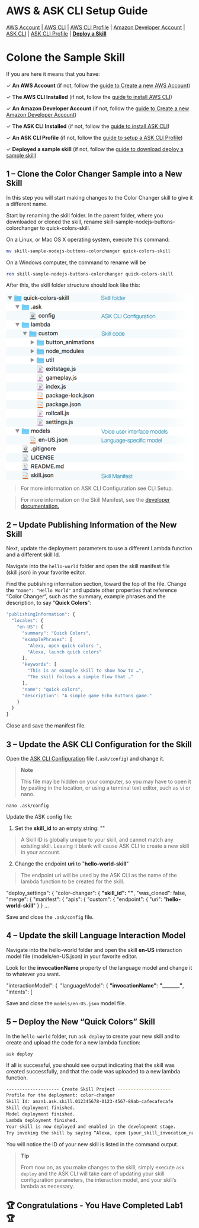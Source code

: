 # AWS & ASK CLI Setup Guide
[AWS Account](new-aws-account.md) | [AWS CLI](aws-cli-setup-intro.md) | [AWS CLI Profile](aws-cli-setup-profile.md) | [Amazon Developer Account](dev-portal-intro.md) | [ASK CLI](ask-cli-setup-intro.md) | [ASK CLI Profile](ask-cli-setup-profile.md) | **[Deploy a Skill](deploy-sample-skill.md)**




# Colone the Sample Skill



If you are here it means that you have:

✓ **An AWS Account** (if not, follow the [guide to Create a new AWS Account](new-aws-account.md))

✓ **The AWS CLI Installed** (if not, follow the [guide to install AWS CLI](aws-cli-setup-install.md))

✓ **An Amazon Developer Account** (if not, follow the [guide to Create a new Amazon Developer Account](new-dev-portal-account.md))

✓ **The ASK CLI Installed** (if not, follow the [guide to install ASK CLI](ask-cli-setup-install.md))

✓ **An ASK CLI Profile** (if not, follow the [guide to setup a ASK CLI Profile](ask-cli-setup-profile.md))

✓ **Deployed a sample skill** (if not, follow the [guide to download deploy a sample skill](deploy-sample-skill.md))





## 1 – Clone the Color Changer Sample into a New Skill

In this step you will start making changes to the Color Changer skill to give it a different name.

Start by renaming the skill folder. In the parent folder, where you downloaded or cloned the skill, rename
 skill-sample-nodejs-buttons-colorchanger to quick-colors-skill.

On a Linux, or Mac OS X operating system, execute this command:

```bash
mv skill-sample-nodejs-buttons-colorchanger quick-colors-skill 
```

On a Windows computer, the command to rename will be

```powershell
ren skill-sample-nodejs-buttons-colorchanger quick-colors-skill 
```

After this, the skill folder structure should look like this:



<img src="lab1-qc-structure.png" alt="structure" style="width: 512px;display:block;"/>



> For more information on ASK CLI Configuration see CLI Setup.

> For more information on the Skill Manifest, see the [developer documentation.](https://developer.amazon.com/docs/smapi/skill-manifest.html)





## 2 – Update Publishing Information of the New Skill

Next, update the deployment parameters to use a different Lambda function and a different skill Id.

Navigate into the `hello-world` folder and open the skill manifest file (skill.json) in your favorite editor.

Find the publishing information section, toward the top of the file. Change the `"name": "Hello World"` and update other properties that reference “Color Changer”, such as the summary, example phrases and the description, to say “**Quick Colors**”:

```javascript
"publishingInformation": {
  "locales": {
    "en-US": {
      "summary": "Quick Colors",
      "examplePhrases": [
        "Alexa, open quick colors ",
        "Alexa, launch quick colors"
      ],
      "keywords": [
        "This is an example skill to show how to …",
        "The skill follows a simple flow that …"
      ],
      "name": "quick colors",
      "description": "A simple game Echo Buttons game."
    }
  }
}
```

Close and save the manifest file.



## 3 – Update the ASK CLI Configuration for the Skill


Open the [ASK CLI Configuration](https://developer.amazon.com/docs/smapi/ask-cli-intro.html) file (`.ask/config`) and change it.
> **Note**
>
> This file may be hidden on your computer, so you may have to open it by pasting in the location, or using a terminal text editor, such as vi or nano. 


```
nano .ask/config
```

Update the ASK config file:

1. Set the **skill_id** to an empty string: ""
> A Skill ID is globally unique to your skill, and cannot match any existing skill. Leaving it blank will cause ASK CLI to create a new skill in your account.

2. Change the endpoint **uri** to "**hello-world-skill**"
> The endpoint uri will be used by the ASK CLI as the name of the lambda function to be created for the skill.



  "deploy_settings": {
    "color-changer": {
      **"skill_id":** **""**,
      "was_cloned": false,
      "merge": {
        "manifest": {
          "apis": {
            "custom": {
              "endpoint": {
                "uri": "**hello-world-skill**"
              }
            }
          …

Save and close the `.ask/config` file.



## 4 – Update the skill Language Interaction Model

Navigate into the hello-world folder and open the skill **en-US** interaction model file (models/en-US.json) in your favorite editor. 

Look for the **invocationName** property of the language model and change it to whatever you want.

"interactionModel": {
​    "languageModel": {
​      **"invocationName"**: **"_______"**,
​      "intents": [

Save and close the `models/en-US.json` model file.



## 5 – Deploy the New “Quick Colors” Skill

In the `hello-world` folder, run `ask deploy` to create your new skill and to create and upload the code for a new lambda function:

```
ask deploy
```

If all is successful, you should see output indicating that the skill was created successfully, and that the code was uploaded to a new lambda function.

```bash
-------------------- Create Skill Project --------------------
Profile for the deployment: color-changer
Skill Id: amzn1.ask.skill.012345678-0123-4567-89ab-cafecafecafe
Skill deployment finished.
Model deployment finished.
Lambda deployment finished.
Your skill is now deployed and enabled in the development stage.
Try invoking the skill by saying “Alexa, open {your_skill_invocation_name}” or … 

```

You will notice the ID of your new skill is listed in the command output.



> **Tip**
>
> From now on, as you make changes to the skill, simply execute `ask deploy` and the ASK CLI will take care of updating your skill configuration parameters, the interaction model, and your skill’s lambda as necessary. 



##  🏆 **Congratulations** - You Have Completed Lab1 🏆
